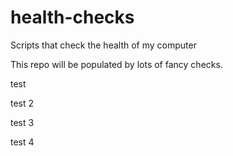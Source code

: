 # health-checks
Scripts that check the health of my computer

This repo will be populated by lots of fancy checks.

test

test 2

test 3

test 4
